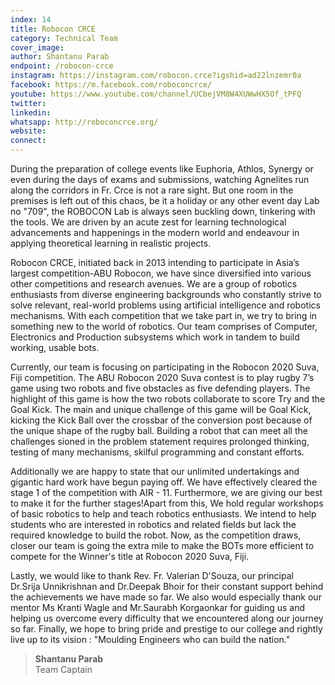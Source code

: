```yaml
---
index: 14
title: Robocon CRCE
category: Technical Team
cover_image:
author: Shantanu Parab
endpoint: /robocon-crce
instagram: https://instagram.com/robocon.crce?igshid=ad22lnzemr0a
facebook: https://m.facebook.com/roboconcrce/
youtube: https://www.youtube.com/channel/UCbejVM8W4XUWwHX5Of_tPFQ
twitter:
linkedin:
whatsapp: http://roboconcrce.org/
website:
connect:
---
```


During the preparation of college events like Euphoria, Athlos, Synergy or even during the days of exams and submissions, watching Agnelites run along the corridors in Fr. Crce is not a rare sight. But one room in the premises is left out of this chaos, be it a holiday or any other event day Lab no "709", the ROBOCON Lab is always seen buckling down, tinkering with the tools. We are driven by an acute zest for learning technological advancements and happenings in the modern world and endeavour in applying theoretical learning in realistic projects.

Robocon CRCE, initiated back in 2013 intending to participate in Asia’s largest competition-ABU Robocon, we have since diversified into various other competitions and research avenues. We are a group of robotics enthusiasts from diverse engineering backgrounds who constantly strive to solve relevant, real-world problems using artificial intelligence and robotics mechanisms. With each competition that we take part in, we try to bring in something new to the world of robotics. Our team comprises of Computer, Electronics and Production subsystems which work in tandem to build working, usable bots.

Currently, our team is focusing on participating in the Robocon 2020 Suva, Fiji competition. The ABU Robocon 2020 Suva contest is to play rugby 7’s game using two robots and five obstacles as five defending players. The highlight of this game is how the two robots collaborate to score Try and the Goal Kick. The main and unique challenge of this game will be Goal Kick, kicking the Kick Ball over the crossbar of the conversion post because of the unique shape of the rugby ball. Building a robot that can meet all the challenges sioned in the problem statement requires prolonged thinking, testing of many mechanisms, skilful programming and constant efforts.

Additionally we are happy to state that our unlimited undertakings and gigantic hard work have begun paying off. We have effectively cleared the stage 1 of the competition with AIR - 11. Furthermore, we are giving our best to make it for the further stages!Apart from this, We hold regular workshops of basic robotics to help and teach robotics enthusiasts. We intend to help students who are interested in robotics and related fields but lack the required knowledge to build the robot. Now, as the competition draws, closer our team is going the extra mile to make the BOTs more efficient to compete for the Winner's title at Robocon 2020 Suva, Fiji.

Lastly, we would like to thank Rev. Fr. Valerian D'Souza, our principal Dr.Srija Unnikrishnan and Dr.Deepak Bhoir for their constant support behind the achievements we have made so far. We also would especially thank our mentor Ms Kranti Wagle and Mr.Saurabh Korgaonkar for guiding us and helping us overcome every difficulty that we encountered along our journey so far. Finally, we hope to bring pride and prestige to our college and rightly live up to its vision : "Moulding Engineers who can build the nation."

> **Shantanu Parab**<br>
> Team Captain
